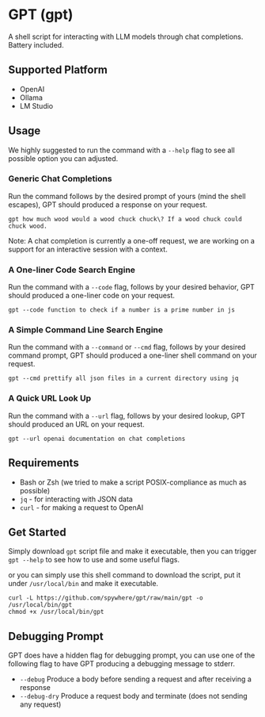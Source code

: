# GPT (gpt)
A shell script for interacting with LLM models through chat completions. Battery included.

## Supported Platform

- OpenAI
- Ollama
- LM Studio

## Usage

We highly suggested to run the command with a `--help` flag to see all possible option you can adjusted.

### Generic Chat Completions

Run the command follows by the desired prompt of yours (mind the shell escapes), GPT should produced a response on your request.

```
gpt how much wood would a wood chuck chuck\? If a wood chuck could chuck wood.
```

Note: A chat completion is currently a one-off request, we are working on a support for an interactive session with a context.

### A One-liner Code Search Engine

Run the command with a `--code` flag, follows by your desired behavior, GPT should produced a one-liner code on your request.

```
gpt --code function to check if a number is a prime number in js
```

### A Simple Command Line Search Engine

Run the command with a `--command` or `--cmd` flag, follows by your desired command prompt, GPT should produced a one-liner shell command on your request.

```
gpt --cmd prettify all json files in a current directory using jq
```

### A Quick URL Look Up

Run the command with a `--url` flag, follows by your desired lookup, GPT should produced an URL on your request.

```
gpt --url openai documentation on chat completions
```

## Requirements

- Bash or Zsh (we tried to make a script POSIX-compliance as much as possible)
- `jq` - for interacting with JSON data
- `curl` - for making a request to OpenAI

## Get Started

Simply download `gpt` script file and make it executable, then you can trigger `gpt --help` to see how to use and some useful flags.

or you can simply use this shell command to download the script, put it under `/usr/local/bin` and make it executable.

```
curl -L https://github.com/spywhere/gpt/raw/main/gpt -o /usr/local/bin/gpt
chmod +x /usr/local/bin/gpt
```

## Debugging Prompt

GPT does have a hidden flag for debugging prompt, you can use one of the following flag to have GPT producing a debugging message to stderr.

- `--debug` Produce a body before sending a request and after receiving a response
- `--debug-dry` Produce a request body and terminate (does not sending any request)
